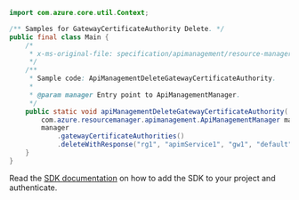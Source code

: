 ```java
import com.azure.core.util.Context;

/** Samples for GatewayCertificateAuthority Delete. */
public final class Main {
    /*
     * x-ms-original-file: specification/apimanagement/resource-manager/Microsoft.ApiManagement/stable/2021-08-01/examples/ApiManagementDeleteGatewayCertificateAuthority.json
     */
    /**
     * Sample code: ApiManagementDeleteGatewayCertificateAuthority.
     *
     * @param manager Entry point to ApiManagementManager.
     */
    public static void apiManagementDeleteGatewayCertificateAuthority(
        com.azure.resourcemanager.apimanagement.ApiManagementManager manager) {
        manager
            .gatewayCertificateAuthorities()
            .deleteWithResponse("rg1", "apimService1", "gw1", "default", "*", Context.NONE);
    }
}
```

Read the [SDK documentation](https://github.com/Azure/azure-sdk-for-java/blob/azure-resourcemanager-apimanagement_1.0.0-beta.3/sdk/apimanagement/azure-resourcemanager-apimanagement/README.md) on how to add the SDK to your project and authenticate.
